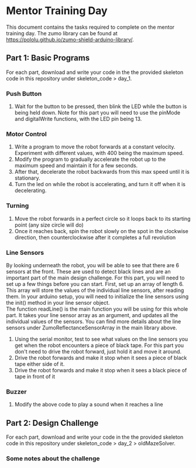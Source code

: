# Mentor Training Day
This document contains the tasks required to complete on the mentor training day. 
The zumo library can be found at https://pololu.github.io/zumo-shield-arduino-library/.

## Part 1: Basic Programs
For each part, download and write your code in the the provided skeleton code in this repository under skeleton_code > day_1.

### Push Button
1. Wait for the button to be pressed, then blink the LED while the button is being held down.
Note for this part you will need to use the pinMode and digitalWrite functions, with the LED pin being 13. 

### Motor Control
1. Write a program to move the robot forwards at a constant velocity. Experiment with different values, with 400 being the maximum speed.
2. Modify the program to gradually accelerate the robot up to the maximum speed and maintain it for a few seconds. 
3. After that, decelerate the robot backwards from this max speed until it is stationary.
4. Turn the led on while the robot is accelerating, and turn it off when it is decelerating. 

### Turning
1. Move the robot forwards in a perfect circle so it loops back to its starting point (any size circle will do)
2. Once it reaches back, spin the robot slowly on the spot in the clockwise direction, then counterclockwise after it completes a full revolution

### Line Sensors
By looking underneath the robot, you will be able to see that there are 6 sensors at the front. These are used to detect black lines and are an important part of the main design challenge.
For this part, you will need to set up a few things before you can start. First, set up an array of length 6. This array will store the values of the individual line sensors, after reading them.
In your arduino setup, you will need to initialize the line sensors using the init() method in your line sensor object.  
The function readLine() is the main function you will be using for this whole part. It takes your line sensor array as an argument, and updates all the individual values of the sensors.
You can find more details about the line sensors under ZumoReflectanceSensorArray in the main library above. 

1. Using the serial monitor, test to see what values on the line sensors you get when the robot encounters a piece of black tape. For this part you don't need to drive the robot forward, just hold it and move it around.
2. Drive the robot forwards and make it stop when it sees a piece of black tape either side of it.
3. Drive the robot forwards and make it stop when it sees a black piece of tape in front of it

### Buzzer
1. Modify the above code to play a sound when it reaches a line

## Part 2: Design Challenge
For each part, download and write your code in the the provided skeleton code in this repository under skeleton_code > day_2 > oldMazeSolver.

### Some notes about the challenge
